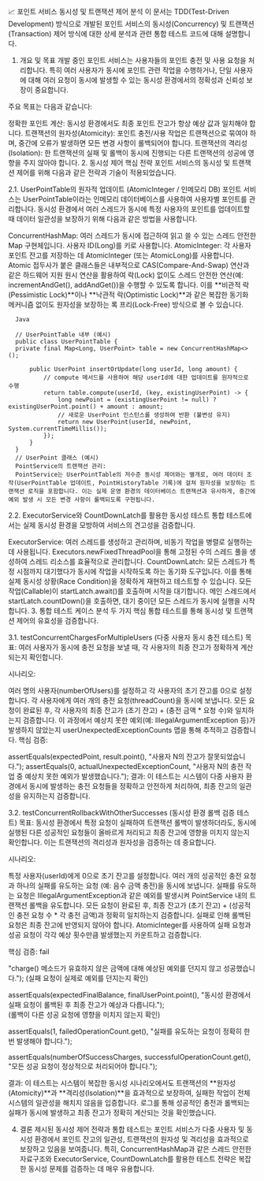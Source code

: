 📈 포인트 서비스 동시성 및 트랜잭션 제어 분석
이 문서는 TDD(Test-Driven Development) 방식으로 개발된 포인트 서비스의 동시성(Concurrency) 및 트랜잭션(Transaction) 제어 방식에 대한 상세 분석과 관련 통합 테스트 코드에 대해 설명합니다.

1. 개요 및 목표
   개발 중인 포인트 서비스는 사용자들의 포인트 충전 및 사용 요청을 처리합니다. 특히 여러 사용자가 동시에 포인트 관련 작업을 수행하거나, 단일 사용자에 대해 여러 요청이 동시에 발생할 수 있는 동시성 환경에서의 정확성과 신뢰성 보장이 중요합니다.

주요 목표는 다음과 같습니다:

정확한 포인트 계산: 동시성 환경에서도 최종 포인트 잔고가 항상 예상 값과 일치해야 합니다.
트랜잭션의 원자성(Atomicity): 포인트 충전/사용 작업은 트랜잭션으로 묶여야 하며, 중간에 오류가 발생하면 모든 변경 사항이 롤백되어야 합니다.
트랜잭션의 격리성(Isolation): 한 트랜잭션의 실패 및 롤백이 동시에 진행되는 다른 트랜잭션의 성공에 영향을 주지 않아야 합니다.
2. 동시성 제어 핵심 전략
   포인트 서비스의 동시성 및 트랜잭션 제어를 위해 다음과 같은 전략과 기술이 적용되었습니다.

2.1. UserPointTable의 원자적 업데이트 (AtomicInteger / 인메모리 DB)
포인트 서비스는 UserPointTable이라는 인메모리 데이터베이스를 사용하여 사용자별 포인트를 관리합니다. 동시성 환경에서 여러 스레드가 동시에 특정 사용자의 포인트를 업데이트할 때 데이터 일관성을 보장하기 위해 다음과 같은 방법을 사용합니다.

ConcurrentHashMap: 여러 스레드가 동시에 접근하여 읽고 쓸 수 있는 스레드 안전한 Map 구현체입니다. 사용자 ID(Long)를 키로 사용합니다.
AtomicInteger: 각 사용자 포인트 잔고를 저장하는 데 AtomicInteger (또는 AtomicLong)를 사용합니다. Atomic 접두사가 붙은 클래스들은 내부적으로 CAS(Compare-And-Swap) 연산과 같은 하드웨어 지원 원시 연산을 활용하여 락(Lock) 없이도 스레드 안전한 연산(예: incrementAndGet(), addAndGet())을 수행할 수 있도록 합니다. 이를 **비관적 락(Pessimistic Lock)**이나 **낙관적 락(Optimistic Lock)**과 같은 복잡한 동기화 메커니즘 없이도 원자성을 보장하는 록 프리(Lock-Free) 방식으로 볼 수 있습니다.

      Java

      // UserPointTable 내부 (예시)
      public class UserPointTable {
      private final Map<Long, UserPoint> table = new ConcurrentHashMap<>();
      
          public UserPoint insertOrUpdate(long userId, long amount) {
              // compute 메서드를 사용하여 해당 userId에 대한 업데이트를 원자적으로 수행
              return table.compute(userId, (key, existingUserPoint) -> {
                  long newPoint = (existingUserPoint != null) ? existingUserPoint.point() + amount : amount;
                  // 새로운 UserPoint 인스턴스를 생성하여 반환 (불변성 유지)
                  return new UserPoint(userId, newPoint, System.currentTimeMillis());
              });
          }
      }
      // UserPoint 클래스 (예시)
      PointService의 트랜잭션 관리:
      PointService는 UserPointTable의 저수준 동시성 제어와는 별개로, 여러 데이터 조작(UserPointTable 업데이트, PointHistoryTable 기록)에 걸쳐 원자성을 보장하는 트랜잭션 로직을 포함합니다. 이는 실제 운영 환경의 데이터베이스 트랜잭션과 유사하게, 중간에 예외 발생 시 모든 변경 사항이 롤백되도록 구현됩니다.

2.2. ExecutorService와 CountDownLatch를 활용한 동시성 테스트
통합 테스트에서는 실제 동시성 환경을 모방하여 서비스의 견고성을 검증합니다.

ExecutorService: 여러 스레드를 생성하고 관리하며, 비동기 작업을 병렬로 실행하는 데 사용됩니다. Executors.newFixedThreadPool을 통해 고정된 수의 스레드 풀을 생성하여 스레드 리소스를 효율적으로 관리합니다.
CountDownLatch: 모든 스레드가 특정 시점까지 대기했다가 동시에 작업을 시작하도록 하는 동기화 도구입니다. 이를 통해 실제 동시성 상황(Race Condition)을 정확하게 재현하고 테스트할 수 있습니다.
모든 작업(Callable)이 startLatch.await()를 호출하며 시작을 대기합니다.
메인 스레드에서 startLatch.countDown()을 호출하면, 대기 중이던 모든 스레드가 동시에 실행을 시작합니다.
3. 통합 테스트 케이스 분석
   두 가지 핵심 통합 테스트를 통해 동시성 및 트랜잭션 제어의 유효성을 검증합니다.

3.1. testConcurrentChargesForMultipleUsers (다중 사용자 동시 충전 테스트)
목표: 여러 사용자가 동시에 충전 요청을 보낼 때, 각 사용자의 최종 잔고가 정확하게 계산되는지 확인합니다.

시나리오:

여러 명의 사용자(numberOfUsers)를 설정하고 각 사용자의 초기 잔고를 0으로 설정합니다.
각 사용자에게 여러 개의 충전 요청(threadCount)을 동시에 보냅니다.
모든 요청이 완료된 후, 각 사용자의 최종 잔고가 (초기 잔고) + (충전 금액 * 요청 수)와 일치하는지 검증합니다.
이 과정에서 예상치 못한 예외(예: IllegalArgumentException 등)가 발생하지 않았는지 userUnexpectedExceptionCounts 맵을 통해 추적하고 검증합니다.
핵심 검증:

assertEquals(expectedPoint, result.point(), "사용자 N의 잔고가 잘못되었습니다.");
assertEquals(0, actualUnexpectedExceptionCount, "사용자 N의 충전 작업 중 예상치 못한 예외가 발생했습니다.");
결과: 이 테스트는 시스템이 다중 사용자 환경에서 동시에 발생하는 충전 요청들을 정확하고 안전하게 처리하여, 최종 잔고의 일관성을 유지하는지 검증합니다.

3.2. testConcurrentRollbackWithOtherSuccesses (동시성 환경 롤백 검증 테스트)
목표: 동시성 환경에서 특정 요청이 실패하여 트랜잭션 롤백이 발생하더라도, 동시에 실행된 다른 성공적인 요청들이 올바르게 처리되고 최종 잔고에 영향을 미치지 않는지 확인합니다. 이는 트랜잭션의 격리성과 원자성을 검증하는 데 중요합니다.

시나리오:

특정 사용자(userId)에게 0으로 초기 잔고를 설정합니다.
여러 개의 성공적인 충전 요청과 하나의 실패를 유도하는 요청 (예: 음수 금액 충전)을 동시에 보냅니다.
실패를 유도하는 요청은 IllegalArgumentException과 같은 예외를 발생시켜 PointService 내의 트랜잭션 롤백을 유도합니다.
모든 요청이 완료된 후, 최종 잔고가 (초기 잔고) + (성공적인 충전 요청 수 * 각 충전 금액)과 정확히 일치하는지 검증합니다. 실패로 인해 롤백된 요청은 최종 잔고에 반영되지 않아야 합니다.
AtomicInteger를 사용하여 실패 요청과 성공 요청이 각각 예상 횟수만큼 발생했는지 카운트하고 검증합니다.

핵심 검증: fail 

"charge() 메소드가 유효하지 않은 금액에 대해 예상된 예외를 던지지 않고 성공했습니다."); 
(실패 요청이 실제로 예외를 던지는지 확인)

assertEquals(expectedFinalBalance, finalUserPoint.point(), "동시성 환경에서 실패 요청이 롤백된 후 최종 잔고가 예상과 다릅니다.");  
(롤백이 다른 성공 요청에 영향을 미치지 않는지 확인)

assertEquals(1, failedOperationCount.get(), "실패를 유도하는 요청이 정확히 한 번 발생해야 합니다.");   

assertEquals(numberOfSuccessCharges, successfulOperationCount.get(), "모든 성공 요청이 정상적으로 처리되어야 합니다.");   

결과: 이 테스트는 시스템이 복잡한 동시성 시나리오에서도 트랜잭션의 **원자성(Atomicity)**과 **격리성(Isolation)**을 효과적으로 보장하여, 실패한 작업이 전체 시스템의 일관성을 해치지 않음을 입증합니다. 로그를 통해 성공적인 충전과 롤백되는 실패가 동시에 발생하고 최종 잔고가 정확히 계산되는 것을 확인했습니다.

4. 결론
   제시된 동시성 제어 전략과 통합 테스트는 포인트 서비스가 다중 사용자 및 동시성 환경에서 포인트 잔고의 일관성, 트랜잭션의 원자성 및 격리성을 효과적으로 보장하고 있음을 보여줍니다. 특히, ConcurrentHashMap과 같은 스레드 안전한 자료구조와 ExecutorService, CountDownLatch를 활용한 테스트 전략은 복잡한 동시성 문제를 검증하는 데 매우 유용합니다.